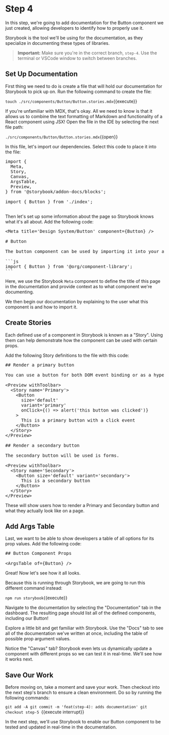 # Step 4

In this step, we're going to add documentation for the Button component we just created, allowing developers to identify how to properly use it.

Storybook is the tool we'll be using for the documentation, as they specialize in documenting these types of libraries.

> **Important:** Make sure you're in the correct branch, `step-4`. Use the terminal or VSCode window to switch between branches.

## Set Up Documentation

First thing we need to do is create a file that will hold our documentation for Storybook to pick up on. Run the following command to create the file:

`touch ./src/components/Button/Button.stories.mdx`{{execute}}

If you're unfamiliar with MDX, that's okay. All we need to know is that it allows us to combine the text formatting of Markdown and functionality of a React component using JSX! Open the file in the IDE by selecting the next file path:

`./src/components/Button/Button.stories.mdx`{{open}}

In this file, let's import our dependencies. Select this code to place it into the file:

<pre class="file" data-filename="./src/components/Button/Button.stories.mdx" data-target="append">import {
  Meta,
  Story,
  Canvas,
  ArgsTable,
  Preview,
} from &#x27;@storybook/addon-docs/blocks&#x27;;

import { Button } from &#x27;./index&#x27;;

</pre>

Then let's set up some information about the page so Storybook knows what it's all about. Add the following code:

<pre class="file" data-filename="./src/components/Button/Button.stories.mdx" data-target="append">&#x3C;Meta title=&#x27;Design System/Button&#x27; component={Button} /&#x3E;

# Button

The button component can be used by importing it into your app with the following code:

&#x60;&#x60;&#x60;js
import { Button } from &#x27;@org/component-library&#x27;;
&#x60;&#x60;&#x60;
</pre>

Here, we use the Storybook `Meta` component to define the title of this page in the documentation and provide context as to what component we're documenting.

We then begin our documentation by explaining to the user what this component is and how to import it.

## Create Stories

Each defined use of a component in Storybook is known as a "Story". Using them can help demonstrate how the component can be used with certain props.

Add the following Story definitions to the file with this code:

<pre class="file" data-filename="./src/components/Button/Button.stories.mdx" data-target="append">## Render a primary button

You can use a button for both DOM event binding or as a hyperlink &#x26;lt;a&#x26;gt;

&#x3C;Preview withToolbar&#x3E;
  &#x3C;Story name=&#x27;Primary&#x27;&#x3E;
    &#x3C;Button
      size=&#x27;default&#x27;
      variant=&#x27;primary&#x27;
      onClick={() =&#x3E; alert(&#x27;this button was clicked&#x27;)}
    &#x3E;
      This is a primary button with a click event
    &#x3C;/Button&#x3E;
  &#x3C;/Story&#x3E;
&#x3C;/Preview&#x3E;

## Render a secondary button

The secondary button will be used is forms.

&#x3C;Preview withToolbar&#x3E;
  &#x3C;Story name=&#x27;Secondary&#x27;&#x3E;
    &#x3C;Button size=&#x27;default&#x27; variant=&#x27;secondary&#x27;&#x3E;
      This is a secondary button
    &#x3C;/Button&#x3E;
  &#x3C;/Story&#x3E;
&#x3C;/Preview&#x3E;
</pre>

These will show users how to render a Primary and Secondary button and what they actually look like on a page.

## Add Args Table

Last, we want to be able to show developers a table of all options for its prop values. Add the following code:

<pre class="file" data-filename="./src/components/Button/Button.stories.mdx" data-target="append">## Button Component Props

&#x3C;ArgsTable of={Button} /&#x3E;
</pre>

Great! Now let's see how it all looks.

Because this is running through Storybook, we are going to run this different command instead:

`npm run storybook`{{execute}}

Navigate to the documentation by selecting the "Documentation" tab in the dashboard. The resulting page should list all of the defined components, including our Button! 

Explore a little bit and get familiar with Storybook. Use the "Docs" tab to see all of the documentation we've written at once, including the table of possible prop argument values.

Notice the "Canvas" tab? Storybook even lets us dynamically update a component with different props so we can test it in real-time. We'll see how it works next.

## Save Our Work

Before moving on, take a moment and save your work. Then checkout into the next step's branch to ensure a clean environment. Do so by running the following commands:

`git add -A
git commit -m 'feat(step-4): adds documentation'
git checkout step-5
`{{execute interrupt}}

In the next step, we'll use Storybook to enable our Button component to be tested and updated in real-time in the documentation.

